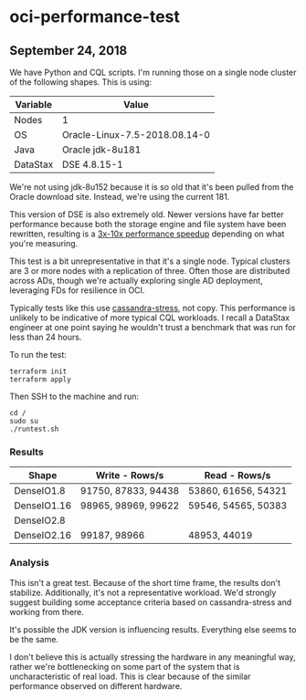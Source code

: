 # oci-performance-test

## September 24, 2018
We have Python and CQL scripts.  I'm running those on a single node cluster of the following shapes.  This is using:

| Variable      | Value                         |
|---------------|-------------------------------|
| Nodes         | 1                             |
| OS            | Oracle-Linux-7.5-2018.08.14-0 |
| Java          | Oracle jdk-8u181              |
| DataStax      | DSE 4.8.15-1                  |

We're not using jdk-8u152 because it is so old that it's been pulled from the Oracle download site.  Instead, we're using the current 181.

This version of DSE is also extremely old.  Newer versions have far better performance because both the storage engine and file system have been rewritten, resulting is a [3x-10x performance speedup](https://www.datastax.com/2018/06/zdata-benchmark-study-shows-datastax-enterprise-6-outperforms-open-source-apache-cassandra) depending on what you're measuring.

This test is a bit unrepresentative in that it's a single node.  Typical clusters are 3 or more nodes with a replication of three.  Often those are distributed across ADs, though we're actually exploring single AD deployment, leveraging FDs for resilience in OCI.

Typically tests like this use [cassandra-stress](https://docs.datastax.com/en/cassandra/2.1/cassandra/tools/toolsCStress_t.html), not copy.  This performance is unlikely to be indicative of more typical CQL workloads.  I recall a DataStax engineer at one point saying he wouldn't trust a benchmark that was run for less than 24 hours.

To run the test:

    terraform init
    terraform apply

Then SSH to the machine and run:

    cd /
    sudo su
    ./runtest.sh

### Results

| Shape         | Write - Rows/s        | Read - Rows/s       |
|---------------|-----------------------|---------------------|
| DenseIO1.8    | 91750, 87833, 94438   | 53860, 61656, 54321 |
| DenseIO1.16   | 98965, 98969, 99622   | 59546, 54565, 50383 |
| DenseIO2.8    |                       |                |
| DenseIO2.16   | 99187, 98966          | 48953, 44019        |

### Analysis

This isn't a great test.  Because of the short time frame, the results don't stabilize.  Additionally, it's not a representative workload.  We'd strongly suggest building some acceptance criteria based on cassandra-stress and working from there.

It's possible the JDK version is influencing results.  Everything else seems to be the same.

I don't believe this is actually stressing the hardware in any meaningful way, rather we're bottlenecking on some part of the system that is uncharacteristic of real load.  This is clear because of the similar performance observed on different hardware.
